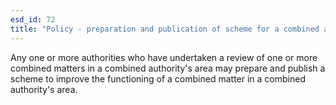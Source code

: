 ```yaml
---
esd_id: 72
title: "Policy - preparation and publication of scheme for a combined authority"
---
```


Any one or more authorities who have undertaken a review of one or more combined matters in a combined authority's area may prepare and publish a scheme to improve the functioning of a combined matter in a combined authority's area. 

